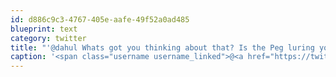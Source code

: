```yaml
---
id: d886c9c3-4767-405e-aafe-49f52a0ad485
blueprint: text
category: twitter
title: "'@dahul Whats got you thinking about that? Is the Peg luring you with its frigid charm? (fyi Nelson is the place for me)"
caption: '<span class="username username_linked">@<a href="https://twitter.com/dahul" title="Darren Hull (dahul)">dahul</a></span> Whats got you thinking about that? Is the Peg luring you with its frigid charm? (fyi Nelson is the place for me)'
---
```

